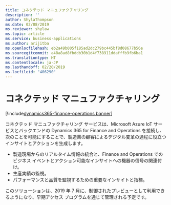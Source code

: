 ```yaml
---
title: コネクテッド マニュファクチャリング
description: ''
author: ShylaThompson
ms.date: 02/08/2019
ms.reviewer: shylaw
ms.topic: article
ms.service: business-applications
ms.author: arijitba
ms.openlocfilehash: eb2a49b005f185ad2dc279bc445bf8d08677b56e
ms.sourcegitcommit: a48a8ad8fbddb30b1d4f738911ddafffb9fb6ba1
ms.translationtype: HT
ms.contentlocale: ja-JP
ms.lasthandoff: 02/20/2019
ms.locfileid: "406290"
---
```

#  <a name="connected-manufacturing"></a>コネクテッド マニュファクチャリング
[!include[dynamics365-finance-operations banner](../includes/dynamics365-finance-operations.md)]

コネクテッド マニュファクチャリング サービスは、Microsoft Azure IoT サービスとバックエンドの Dynamics 365 for Finance and Operations を接続し、次のことを可能にすることで、製造業の顧客によるデジタル変革の過程に役立つインサイトとアクションを生成します。

- 製造現場からのリアルタイム情報の統合と、Finance and Operations でのビジネス イベントとアクション可能なインサイトへの機器の信号の関連付け。
- 生産実績の監視。
- パフォーマンスと品質を監視するための重要なインサイトと指標。


このソリューションは、2019 年 7 月に、制御されたプレビューとして利用できるようになり、早期アクセス プログラムを通じて管理される予定です。

